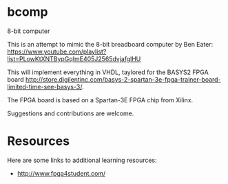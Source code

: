 # bcomp
8-bit computer

This is an attempt to mimic the 8-bit breadboard computer by Ben Eater: https://www.youtube.com/playlist?list=PLowKtXNTBypGqImE405J2565dvjafglHU

This will implement everything in VHDL, taylored for the BASYS2 FPGA board http://store.digilentinc.com/basys-2-spartan-3e-fpga-trainer-board-limited-time-see-basys-3/.

The FPGA board is based on a Spartan-3E FPGA chip from Xilinx.

Suggestions and contributions are welcome.

# Resources
Here are some links to additional learning resources:
* http://www.fpga4student.com/
